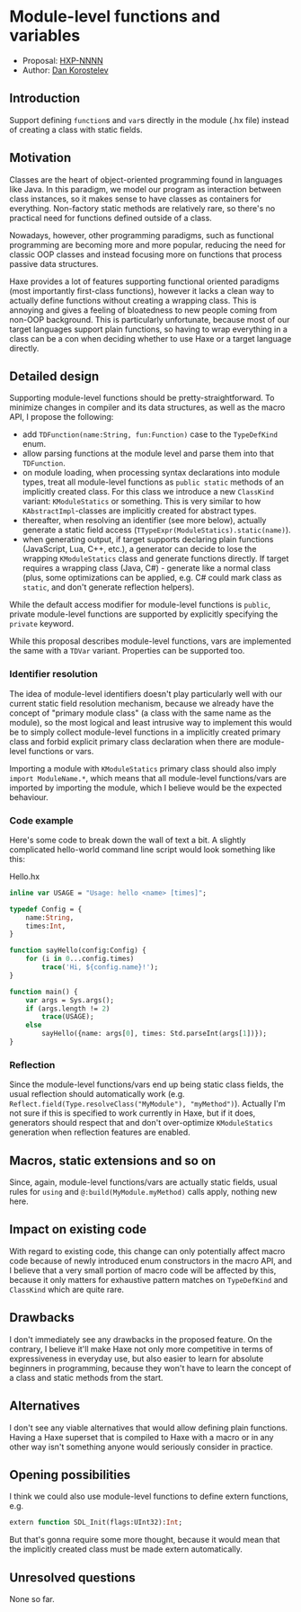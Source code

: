 # Module-level functions and variables

* Proposal: [HXP-NNNN](NNNN-module-level-funcs.md)
* Author: [Dan Korostelev](https://github.com/nadako)

## Introduction

Support defining `function`s and `var`s directly in the module (.hx file) instead of creating a class with static fields.

## Motivation

Classes are the heart of object-oriented programming found in languages like Java. In this paradigm, we model our program as interaction between class instances, so it makes sense to have classes as containers for everything. Non-factory static methods are relatively rare, so there's no practical need for functions defined outside of a class.

Nowadays, however, other programming paradigms, such as functional programming are becoming more and more popular, reducing the need for classic OOP classes and instead focusing more on functions that process passive data structures.

Haxe provides a lot of features supporting functional oriented paradigms (most importantly first-class functions), however it lacks a clean way to actually define functions without creating a wrapping class. This is annoying and gives a feeling of bloatedness to new people coming from non-OOP background. This is particularly unfortunate, because most of our target languages support plain functions, so having to wrap everything in a class can be a con when deciding whether to use Haxe or a target language directly.

## Detailed design

Supporting module-level functions should be pretty-straightforward. To minimize changes in compiler and its data structures, as well as the macro API, I propose the following:

 * add `TDFunction(name:String, fun:Function)` case to the `TypeDefKind` enum.
 * allow parsing functions at the module level and parse them into that `TDFunction`.
 * on module loading, when processing syntax declarations into module types, treat all module-level functions as `public static` methods of an implicitly created class. For this class we introduce a new `ClassKind` variant: `KModuleStatics` or something. This is very similar to how `KAbstractImpl`-classes are implicitly created for abstract types.
 * thereafter, when resolving an identifier (see more below), actually generate a static field access (`TTypeExpr(ModuleStatics).static(name)`).
 * when generating output, if target supports declaring plain functions (JavaScript, Lua, C++, etc.), a generator can decide to lose the wrapping `KModuleStatics` class and generate functions directly. If target requires a wrapping class (Java, C#) - generate like a normal class (plus, some optimizations can be applied, e.g. C# could mark class as `static`, and don't generate reflection helpers).

While the default access modifier for module-level functions is `public`, private module-level functions are supported by explicitly specifying the `private` keyword.

While this proposal describes module-level functions, vars are implemented the same with a `TDVar` variant. Properties can be supported too.

### Identifier resolution

The idea of module-level identifiers doesn't play particularly well with our current static field resolution mechanism, because we already have the concept of "primary module class" (a class with the same name as the module), so the most logical and least intrusive way to implement this would be to simply collect module-level functions in a implicitly created primary class and forbid explicit primary class declaration when there are module-level functions or vars.

Importing a module with `KModuleStatics` primary class should also imply `import ModuleName.*`, which means that all module-level functions/vars are imported by importing the module, which I believe would be the expected behaviour.

### Code example

Here's some code to break down the wall of text a bit. A slightly complicated hello-world command line script would look something like this:

Hello.hx
```haxe
inline var USAGE = "Usage: hello <name> [times]";

typedef Config = {
    name:String,
    times:Int,
}

function sayHello(config:Config) {
    for (i in 0...config.times)
        trace('Hi, ${config.name}!');
}

function main() {
    var args = Sys.args();
    if (args.length != 2)
        trace(USAGE);
    else
        sayHello({name: args[0], times: Std.parseInt(args[1])});
}
```

### Reflection

Since the module-level functions/vars end up being static class fields, the usual reflection should automatically work (e.g. `Reflect.field(Type.resolveClass("MyModule"), "myMethod")`). Actually I'm not sure if this is specified to work currently in Haxe, but if it does, generators should respect that and don't over-optimize `KModuleStatics` generation when reflection features are enabled.

## Macros, static extensions and so on

Since, again, module-level functions/vars are actually static fields, usual rules for `using` and `@:build(MyModule.myMethod)` calls apply, nothing new here.

## Impact on existing code

With regard to existing code, this change can only potentially affect macro code because of newly introduced enum constructors in the macro API, and I believe that a very small portion of macro code will be affected by this, because it only matters for exhaustive pattern matches on `TypeDefKind` and `ClassKind` which are quite rare.

## Drawbacks

I don't immediately see any drawbacks in the proposed feature. On the contrary, I believe it'll make Haxe not only more competitive in terms of expressiveness in everyday use, but also easier to learn for absolute beginners in programming, because they won't have to learn the concept of a class and static methods from the start.

## Alternatives

I don't see any viable alternatives that would allow defining plain functions. Having a Haxe superset that is compiled to Haxe with a macro or in any other way isn't something anyone would seriously consider in practice.

## Opening possibilities

I think we could also use module-level functions to define extern functions, e.g.
```haxe
extern function SDL_Init(flags:UInt32):Int;
````

But that's gonna require some more thought, because it would mean that the implicitly created class must be made extern automatically.

## Unresolved questions

None so far.
